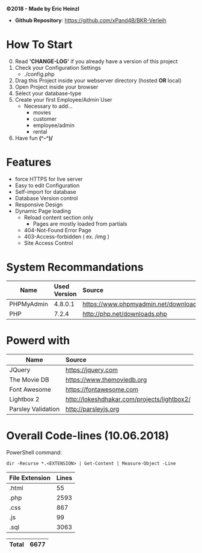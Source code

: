 __©2018 - Made by Eric Heinzl__
- **Github Repository**: <https://github.com/xPand4B/BKR-Verleih>

# How To Start
0.  Read __'CHANGE-LOG'__ if you already have a version of this project
1.  Check your Configuration Settings
    * ./config.php
2.  Drag this Project inside your webserver directory (hosted __OR__ local)
3.  Open Project inside your browser
4.  Select your database-type
5.  Create your first Employee/Admin User
    * Necessary to add...
        * movies
        * customer
        * employee/admin
        * rental
6.  Have fun __(^-^)/__


# Features
* force HTTPS for live server
* Easy to edit Configuration
* Self-import for database
* Database Version control
* Responsive Design
* Dynamic Page loading
    * Reload content section only
        * Pages are mostly loaded from partials
    * 404-Not-Found Error Page
    * 403-Access-forbidden ( ex. <URl>/img )
    * Site Access Control



# System Recommandations
| Name                         | Used Version    | Source                                 |
| ---------------------------- |:--------------- |:-------------------------------------- |
| PHPMyAdmin                   | 4.8.0.1         | https://www.phpmyadmin.net/downloads/  |
| PHP                          | 7.2.4           | http://php.net/downloads.php           |



# Powerd with
| Name                         | Source                                                      |
| ---------------------------- |:----------------------------------------------------------- |
| JQuery                       | https://jquery.com                                          |
| The Movie DB                 | https://www.themoviedb.org                                  |
| Font Awesome                 | https://fontawesome.com                                     |
| Lightbox 2                   | http://lokeshdhakar.com/projects/lightbox2/                 |
| Parsley Validation           | http://parsleyjs.org                                        |


# Overall Code-lines (10.06.2018)
PowerShell command:
```
dir -Recurse *.<EXTENSION> | Get-Content | Measure-Object -Line
```


| File Extension         | Lines       |
| ---------------------- |:----------- |
| .html                  |   55        |
| .php                   | 2593        |
| .css                   |  867        |
| .js                    |   99        |
| .sql                   | 3063        |

| Total                  | 6677        |
| ---------------------- |:----------- |
